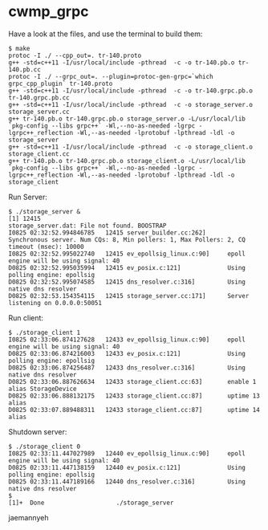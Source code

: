 # cwmp_grpc

Have a look at the files, and use the terminal to build them:

    $ make 
    protoc -I ./ --cpp_out=. tr-140.proto
    g++ -std=c++11 -I/usr/local/include -pthread  -c -o tr-140.pb.o tr-140.pb.cc
    protoc -I ./ --grpc_out=. --plugin=protoc-gen-grpc=`which grpc_cpp_plugin` tr-140.proto
    g++ -std=c++11 -I/usr/local/include -pthread  -c -o tr-140.grpc.pb.o tr-140.grpc.pb.cc
    g++ -std=c++11 -I/usr/local/include -pthread  -c -o storage_server.o storage_server.cc
    g++ tr-140.pb.o tr-140.grpc.pb.o storage_server.o -L/usr/local/lib `pkg-config --libs grpc++` -Wl,--no-as-needed -lgrpc -lgrpc++_reflection -Wl,--as-needed -lprotobuf -lpthread -ldl -o storage_server
    g++ -std=c++11 -I/usr/local/include -pthread  -c -o storage_client.o storage_client.cc
    g++ tr-140.pb.o tr-140.grpc.pb.o storage_client.o -L/usr/local/lib `pkg-config --libs grpc++` -Wl,--no-as-needed -lgrpc -lgrpc++_reflection -Wl,--as-needed -lprotobuf -lpthread -ldl -o storage_client

Run Server:

    $ ./storage_server &
    [1] 12415
    storage_server.dat: File not found. BOOSTRAP
    I0825 02:32:52.994846785   12415 server_builder.cc:262]      Synchronous server. Num CQs: 8, Min pollers: 1, Max Pollers: 2, CQ timeout (msec): 10000
    I0825 02:32:52.995022740   12415 ev_epollsig_linux.c:90]     epoll engine will be using signal: 40
    D0825 02:32:52.995035994   12415 ev_posix.c:121]             Using polling engine: epollsig
    D0825 02:32:52.995074585   12415 dns_resolver.c:316]         Using native dns resolver
    D0825 02:32:53.154354115   12415 storage_server.cc:171]      Server listening on 0.0.0.0:50051

Run client:

    $ ./storage_client 1
    I0825 02:33:06.874127628   12433 ev_epollsig_linux.c:90]     epoll engine will be using signal: 40
    D0825 02:33:06.874216003   12433 ev_posix.c:121]             Using polling engine: epollsig
    D0825 02:33:06.874256487   12433 dns_resolver.c:316]         Using native dns resolver
    D0825 02:33:06.887626634   12433 storage_client.cc:63]       enable 1 alias StorageDevice
    D0825 02:33:06.888132175   12433 storage_client.cc:87]       uptime 13 alias 
    D0825 02:33:07.889488311   12433 storage_client.cc:87]       uptime 14 alias 

Shutdown server:

    $ ./storage_client 0
    I0825 02:33:11.447027989   12440 ev_epollsig_linux.c:90]     epoll engine will be using signal: 40
    D0825 02:33:11.447138159   12440 ev_posix.c:121]             Using polling engine: epollsig
    D0825 02:33:11.447189166   12440 dns_resolver.c:316]         Using native dns resolver
    $ 
    [1]+  Done                    ./storage_server
 
jaemannyeh
